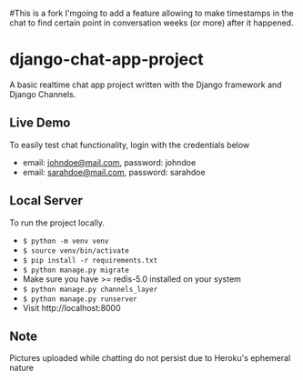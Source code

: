 #This is a fork
I'mgoing to add a feature allowing to make timestamps in the chat to find certain point in conversation weeks (or more) after it happened.

# django-chat-app-project
A basic realtime chat app project written with the Django framework and Django Channels.
## Live Demo
To easily test chat functionality, login with the credentials below
- email: johndoe@mail.com, password: johndoe
- email: sarahdoe@mail.com, password: sarahdoe
## Local Server
To run the project locally.
- `$ python -m venv venv`
- `$ source venv/bin/activate`
- `$ pip install -r requirements.txt`
- `$ python manage.py migrate`
- Make sure you have >= redis-5.0 installed on your system
- `$ python manage.py channels_layer`
- `$ python manage.py runserver`
- Visit http://localhost:8000 
## Note
Pictures uploaded while chatting do not persist due to Heroku's ephemeral nature
